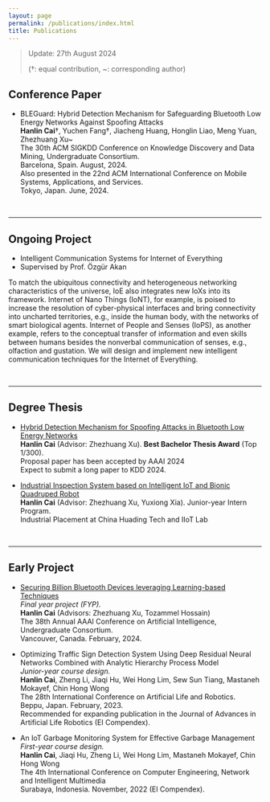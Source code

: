 ```yaml
---
layout: page
permalink: /publications/index.html
title: Publications
---
```


> Update: 27th August 2024
>
> (†: equal contribution, ~: corresponding author)

## Conference Paper

- BLEGuard: Hybrid Detection Mechanism for Safeguarding Bluetooth Low Energy Networks Against Spoofing Attacks<br>**Hanlin Cai**†, Yuchen Fang†, Jiacheng Huang, Honglin Liao, Meng Yuan, Zhezhuang Xu~<br>The 30th ACM SIGKDD Conference on Knowledge Discovery and Data Mining, Undergraduate Consortium.<br>Barcelona, Spain. August, 2024.<br>Also presented in the 22nd ACM International Conference on Mobile Systems, Applications, and Services.<br>Tokyo, Japan. June, 2024.

  <br>

---

## Ongoing Project

- Intelligent Communication Systems for Internet of Everything
- Supervised by Prof. Özgür Akan

To match the ubiquitous connectivity and heterogeneous networking characteristics of the universe, IoE also integrates new IoXs into its framework. Internet of Nano Things (IoNT), for example, is poised to increase the resolution of cyber-physical interfaces and bring connectivity into uncharted territories, e.g., inside the human body, with the networks of smart biological agents. Internet of People and Senses (IoPS), as another example, refers to the conceptual transfer of information and even skills between humans besides the nonverbal communication of senses, e.g., olfaction and gustation. We will design and implement new intelligent communication techniques for the Internet of Everything.

<br>

---

## Degree Thesis

- [Hybrid Detection Mechanism for Spoofing Attacks in Bluetooth Low Energy Networks](https://caihanlin.com/mypaper/thesis/UG-thesis.pdf)<br>**Hanlin Cai** (Advisor: Zhezhuang Xu). **Best Bachelor Thesis Award** (Top 1/300).<br>Proposal paper has been accepted by AAAI 2024<br>Expect to submit a long paper to KDD 2024.

- [Industrial Inspection System based on Intelligent IoT and Bionic Quadruped Robot](https://caihanlin.com/mypaper/thesis/IP-report.pdf)<br>**Hanlin Cai** (Advisor: Zhezhuang Xu, Yuxiong Xia). Junior-year Intern Program.<br>Industrial Placement at China Huading Tech and IIoT Lab<br>

  <br>

---

## Early Project

- [Securing Billion Bluetooth Devices leveraging Learning-based Techniques](https://ojs.aaai.org/index.php/AAAI/article/view/30544)<br>*Final year project (FYP).*<br>**Hanlin Cai** (Advisors: Zhezhuang Xu, Tozammel Hossain)<br>The 38th Annual AAAI Conference on Artificial Intelligence, Undergraduate Consortium.<br>Vancouver, Canada. February, 2024.

- Optimizing Traffic Sign Detection System Using Deep Residual Neural Networks Combined with Analytic Hierarchy Process Model<br>*Junior-year course design.*<br>**Hanlin Cai**, Zheng Li, Jiaqi Hu, Wei Hong Lim, Sew Sun Tiang, Mastaneh Mokayef, Chin Hong Wong<br>The 28th International Conference on Artificial Life and Robotics.<br>Beppu, Japan. February, 2023.<br>Recommended for expanding publication in the Journal of Advances in Artificial Life Robotics (EI Compendex).

- An IoT Garbage Monitoring System for Effective Garbage Management<br>*First-year course design.*<br>**Hanlin Cai**, Jiaqi Hu, Zheng Li, Wei Hong Lim, Mastaneh Mokayef, Chin Hong Wong<br>The 4th International Conference on Computer Engineering, Network and Intelligent Multimedia<br>Surabaya, Indonesia. November, 2022 (EI Compendex).<br>

  <br>
